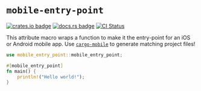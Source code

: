 # `mobile-entry-point`

[![crates.io badge](http://meritbadge.herokuapp.com/mobile-entry-point)](https://crates.io/crates/mobile-entry-point)
[![docs.rs badge](https://docs.rs/mobile-entry-point/badge.svg)](https://docs.rs/mobile-entry-point)
[![CI Status](https://github.com/BrainiumLLC/mobile-entry-point/workflows/CI/badge.svg)](https://github.com/BrainiumLLC/mobile-entry-point/actions)

This attribute macro wraps a function to make it the entry-point for an iOS or Android mobile app. Use [`cargo-mobile`](https://github.com/BrainiumLLC/yes-or-no) to generate matching project files!

```rust
use mobile_entry_point::mobile_entry_point;

#[mobile_entry_point]
fn main() {
    println!("Hello world!");
}
```
